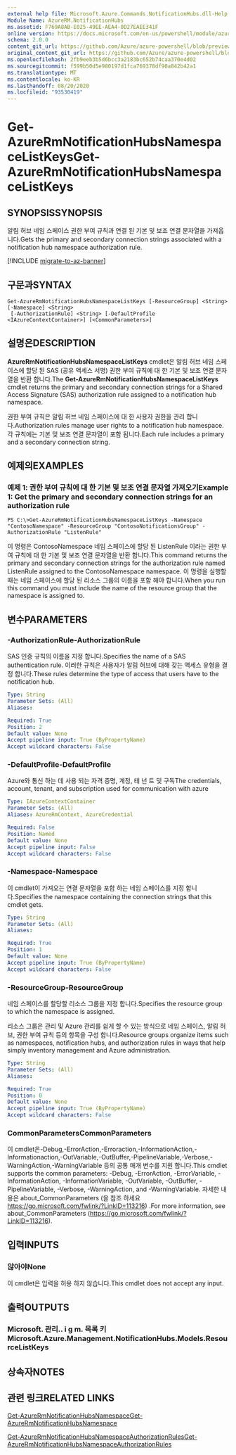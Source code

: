 ```yaml
---
external help file: Microsoft.Azure.Commands.NotificationHubs.dll-Help.xml
Module Name: AzureRM.NotificationHubs
ms.assetid: F769A8AB-E025-49EE-AEA4-0D27EAEE341F
online version: https://docs.microsoft.com/en-us/powershell/module/azurerm.notificationhubs/get-azurermnotificationhubsnamespacelistkeys
schema: 2.0.0
content_git_url: https://github.com/Azure/azure-powershell/blob/preview/src/ResourceManager/NotificationHubs/Commands.NotificationHubs/help/Get-AzureRmNotificationHubsNamespaceListKeys.md
original_content_git_url: https://github.com/Azure/azure-powershell/blob/preview/src/ResourceManager/NotificationHubs/Commands.NotificationHubs/help/Get-AzureRmNotificationHubsNamespaceListKeys.md
ms.openlocfilehash: 2fb9eeb3b5d6bcc3a2183bc652b74caa370e4d02
ms.sourcegitcommit: f599b50d5e980197d1fca769378df90a842b42a1
ms.translationtype: MT
ms.contentlocale: ko-KR
ms.lasthandoff: 08/20/2020
ms.locfileid: "93530419"
---
```

# <span data-ttu-id="58886-101">Get-AzureRmNotificationHubsNamespaceListKeys</span><span class="sxs-lookup"><span data-stu-id="58886-101">Get-AzureRmNotificationHubsNamespaceListKeys</span></span>

## <span data-ttu-id="58886-102">SYNOPSIS</span><span class="sxs-lookup"><span data-stu-id="58886-102">SYNOPSIS</span></span>
<span data-ttu-id="58886-103">알림 허브 네임 스페이스 권한 부여 규칙과 연결 된 기본 및 보조 연결 문자열을 가져옵니다.</span><span class="sxs-lookup"><span data-stu-id="58886-103">Gets the primary and secondary connection strings associated with a notification hub namespace authorization rule.</span></span>

[!INCLUDE [migrate-to-az-banner](../../includes/migrate-to-az-banner.md)]

## <span data-ttu-id="58886-104">구문과</span><span class="sxs-lookup"><span data-stu-id="58886-104">SYNTAX</span></span>

```
Get-AzureRmNotificationHubsNamespaceListKeys [-ResourceGroup] <String> [-Namespace] <String>
 [-AuthorizationRule] <String> [-DefaultProfile <IAzureContextContainer>] [<CommonParameters>]
```

## <span data-ttu-id="58886-105">설명은</span><span class="sxs-lookup"><span data-stu-id="58886-105">DESCRIPTION</span></span>
<span data-ttu-id="58886-106">**AzureRmNotificationHubsNamespaceListKeys** cmdlet은 알림 허브 네임 스페이스에 할당 된 SAS (공유 액세스 서명) 권한 부여 규칙에 대 한 기본 및 보조 연결 문자열을 반환 합니다.</span><span class="sxs-lookup"><span data-stu-id="58886-106">The **Get-AzureRmNotificationHubsNamespaceListKeys** cmdlet returns the primary and secondary connection strings for a Shared Access Signature (SAS) authorization rule assigned to a notification hub namespace.</span></span>

<span data-ttu-id="58886-107">권한 부여 규칙은 알림 허브 네임 스페이스에 대 한 사용자 권한을 관리 합니다.</span><span class="sxs-lookup"><span data-stu-id="58886-107">Authorization rules manage user rights to a notification hub namespace.</span></span>
<span data-ttu-id="58886-108">각 규칙에는 기본 및 보조 연결 문자열이 포함 됩니다.</span><span class="sxs-lookup"><span data-stu-id="58886-108">Each rule includes a primary and a secondary connection string.</span></span>

## <span data-ttu-id="58886-109">예제의</span><span class="sxs-lookup"><span data-stu-id="58886-109">EXAMPLES</span></span>

### <span data-ttu-id="58886-110">예제 1: 권한 부여 규칙에 대 한 기본 및 보조 연결 문자열 가져오기</span><span class="sxs-lookup"><span data-stu-id="58886-110">Example 1: Get the primary and secondary connection strings for an authorization rule</span></span>
```
PS C:\>Get-AzureRmNotificationHubsNamespaceListKeys -Namespace "ContosoNamespace" -ResourceGroup "ContosoNotificationsGroup" -AuthorizationRule "ListenRule"
```

<span data-ttu-id="58886-111">이 명령은 ContosoNamespace 네임 스페이스에 할당 된 ListenRule 이라는 권한 부여 규칙에 대 한 기본 및 보조 연결 문자열을 반환 합니다.</span><span class="sxs-lookup"><span data-stu-id="58886-111">This command returns the primary and secondary connection strings for the authorization rule named ListenRule assigned to the ContosoNamespace namespace.</span></span>
<span data-ttu-id="58886-112">이 명령을 실행할 때는 네임 스페이스에 할당 된 리소스 그룹의 이름을 포함 해야 합니다.</span><span class="sxs-lookup"><span data-stu-id="58886-112">When you run this command you must include the name of the resource group that the namespace is assigned to.</span></span>

## <span data-ttu-id="58886-113">변수</span><span class="sxs-lookup"><span data-stu-id="58886-113">PARAMETERS</span></span>

### <span data-ttu-id="58886-114">-AuthorizationRule</span><span class="sxs-lookup"><span data-stu-id="58886-114">-AuthorizationRule</span></span>
<span data-ttu-id="58886-115">SAS 인증 규칙의 이름을 지정 합니다.</span><span class="sxs-lookup"><span data-stu-id="58886-115">Specifies the name of a SAS authentication rule.</span></span>
<span data-ttu-id="58886-116">이러한 규칙은 사용자가 알림 허브에 대해 갖는 액세스 유형을 결정 합니다.</span><span class="sxs-lookup"><span data-stu-id="58886-116">These rules determine the type of access that users have to the notification hub.</span></span>

```yaml
Type: String
Parameter Sets: (All)
Aliases: 

Required: True
Position: 2
Default value: None
Accept pipeline input: True (ByPropertyName)
Accept wildcard characters: False
```

### <span data-ttu-id="58886-117">-DefaultProfile</span><span class="sxs-lookup"><span data-stu-id="58886-117">-DefaultProfile</span></span>
<span data-ttu-id="58886-118">Azure와 통신 하는 데 사용 되는 자격 증명, 계정, 테 넌 트 및 구독</span><span class="sxs-lookup"><span data-stu-id="58886-118">The credentials, account, tenant, and subscription used for communication with azure</span></span>

```yaml
Type: IAzureContextContainer
Parameter Sets: (All)
Aliases: AzureRmContext, AzureCredential

Required: False
Position: Named
Default value: None
Accept pipeline input: False
Accept wildcard characters: False
```

### <span data-ttu-id="58886-119">-Namespace</span><span class="sxs-lookup"><span data-stu-id="58886-119">-Namespace</span></span>
<span data-ttu-id="58886-120">이 cmdlet이 가져오는 연결 문자열을 포함 하는 네임 스페이스를 지정 합니다.</span><span class="sxs-lookup"><span data-stu-id="58886-120">Specifies the namespace containing the connection strings that this cmdlet gets.</span></span>

```yaml
Type: String
Parameter Sets: (All)
Aliases: 

Required: True
Position: 1
Default value: None
Accept pipeline input: True (ByPropertyName)
Accept wildcard characters: False
```

### <span data-ttu-id="58886-121">-ResourceGroup</span><span class="sxs-lookup"><span data-stu-id="58886-121">-ResourceGroup</span></span>
<span data-ttu-id="58886-122">네임 스페이스를 할당할 리소스 그룹을 지정 합니다.</span><span class="sxs-lookup"><span data-stu-id="58886-122">Specifies the resource group to which the namespace is assigned.</span></span>

<span data-ttu-id="58886-123">리소스 그룹은 관리 및 Azure 관리를 쉽게 할 수 있는 방식으로 네임 스페이스, 알림 허브, 권한 부여 규칙 등의 항목을 구성 합니다.</span><span class="sxs-lookup"><span data-stu-id="58886-123">Resource groups organize items such as namespaces, notification hubs, and authorization rules in ways that help simply inventory management and Azure administration.</span></span>

```yaml
Type: String
Parameter Sets: (All)
Aliases: 

Required: True
Position: 0
Default value: None
Accept pipeline input: True (ByPropertyName)
Accept wildcard characters: False
```

### <span data-ttu-id="58886-124">CommonParameters</span><span class="sxs-lookup"><span data-stu-id="58886-124">CommonParameters</span></span>
<span data-ttu-id="58886-125">이 cmdlet은-Debug,-ErrorAction,-Erroraction,-InformationAction,-Informationaction,-OutVariable,-OutBuffer,-PipelineVariable,-Verbose,-WarningAction,-WarningVariable 등의 공통 매개 변수를 지원 합니다.</span><span class="sxs-lookup"><span data-stu-id="58886-125">This cmdlet supports the common parameters: -Debug, -ErrorAction, -ErrorVariable, -InformationAction, -InformationVariable, -OutVariable, -OutBuffer, -PipelineVariable, -Verbose, -WarningAction, and -WarningVariable.</span></span> <span data-ttu-id="58886-126">자세한 내용은 about_CommonParameters (을 참조 하세요 https://go.microsoft.com/fwlink/?LinkID=113216) .</span><span class="sxs-lookup"><span data-stu-id="58886-126">For more information, see about_CommonParameters (https://go.microsoft.com/fwlink/?LinkID=113216).</span></span>

## <span data-ttu-id="58886-127">입력</span><span class="sxs-lookup"><span data-stu-id="58886-127">INPUTS</span></span>

### <span data-ttu-id="58886-128">않아야</span><span class="sxs-lookup"><span data-stu-id="58886-128">None</span></span>
<span data-ttu-id="58886-129">이 cmdlet은 입력을 허용 하지 않습니다.</span><span class="sxs-lookup"><span data-stu-id="58886-129">This cmdlet does not accept any input.</span></span>

## <span data-ttu-id="58886-130">출력</span><span class="sxs-lookup"><span data-stu-id="58886-130">OUTPUTS</span></span>

### <span data-ttu-id="58886-131">Microsoft. 관리.. i g m. 목록 키</span><span class="sxs-lookup"><span data-stu-id="58886-131">Microsoft.Azure.Management.NotificationHubs.Models.ResourceListKeys</span></span>

## <span data-ttu-id="58886-132">상속자</span><span class="sxs-lookup"><span data-stu-id="58886-132">NOTES</span></span>

## <span data-ttu-id="58886-133">관련 링크</span><span class="sxs-lookup"><span data-stu-id="58886-133">RELATED LINKS</span></span>

[<span data-ttu-id="58886-134">Get-AzureRmNotificationHubsNamespace</span><span class="sxs-lookup"><span data-stu-id="58886-134">Get-AzureRmNotificationHubsNamespace</span></span>](./Get-AzureRmNotificationHubsNamespace.md)

[<span data-ttu-id="58886-135">Get-AzureRmNotificationHubsNamespaceAuthorizationRules</span><span class="sxs-lookup"><span data-stu-id="58886-135">Get-AzureRmNotificationHubsNamespaceAuthorizationRules</span></span>](./Get-AzureRmNotificationHubsNamespaceAuthorizationRules.md)


